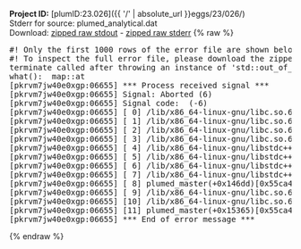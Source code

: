 **Project ID:** [plumID:23.026]({{ '/' | absolute_url }}eggs/23/026/)  
Stderr for source:  plumed_analytical.dat   
Download: [zipped raw stdout](plumed_analytical.dat.plumed_master.stdout.txt.zip) - [zipped raw stderr](plumed_analytical.dat.plumed_master.stderr.txt.zip) 
{% raw %}
<pre>
#! Only the first 1000 rows of the error file are shown below
#! To inspect the full error file, please download the zipped raw stderr file above
terminate called after throwing an instance of 'std::out_of_range'
what():  map::at
[pkrvm7jw40e0xgp:06655] *** Process received signal ***
[pkrvm7jw40e0xgp:06655] Signal: Aborted (6)
[pkrvm7jw40e0xgp:06655] Signal code:  (-6)
[pkrvm7jw40e0xgp:06655] [ 0] /lib/x86_64-linux-gnu/libc.so.6(+0x45330)[0x7f2c43645330]
[pkrvm7jw40e0xgp:06655] [ 1] /lib/x86_64-linux-gnu/libc.so.6(pthread_kill+0x11c)[0x7f2c4369eb2c]
[pkrvm7jw40e0xgp:06655] [ 2] /lib/x86_64-linux-gnu/libc.so.6(gsignal+0x1e)[0x7f2c4364527e]
[pkrvm7jw40e0xgp:06655] [ 3] /lib/x86_64-linux-gnu/libc.so.6(abort+0xdf)[0x7f2c436288ff]
[pkrvm7jw40e0xgp:06655] [ 4] /lib/x86_64-linux-gnu/libstdc++.so.6(+0xa5ff5)[0x7f2c43aa5ff5]
[pkrvm7jw40e0xgp:06655] [ 5] /lib/x86_64-linux-gnu/libstdc++.so.6(+0xbb0da)[0x7f2c43abb0da]
[pkrvm7jw40e0xgp:06655] [ 6] /lib/x86_64-linux-gnu/libstdc++.so.6(_ZSt10unexpectedv+0x0)[0x7f2c43aa5a55]
[pkrvm7jw40e0xgp:06655] [ 7] /lib/x86_64-linux-gnu/libstdc++.so.6(+0xa5a6f)[0x7f2c43aa5a6f]
[pkrvm7jw40e0xgp:06655] [ 8] plumed_master(+0x146dd)[0x55ca4aaa26dd]
[pkrvm7jw40e0xgp:06655] [ 9] /lib/x86_64-linux-gnu/libc.so.6(+0x2a1ca)[0x7f2c4362a1ca]
[pkrvm7jw40e0xgp:06655] [10] /lib/x86_64-linux-gnu/libc.so.6(__libc_start_main+0x8b)[0x7f2c4362a28b]
[pkrvm7jw40e0xgp:06655] [11] plumed_master(+0x15365)[0x55ca4aaa3365]
[pkrvm7jw40e0xgp:06655] *** End of error message ***
</pre>
{% endraw %}
